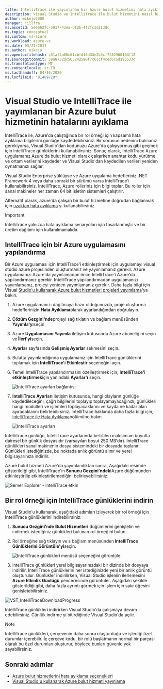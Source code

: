 ```yaml
---
title: IntelliTrace ile yayınlanan bir Azure bulut hizmetini hata ayıklama
description: Visual Studio ve IntelliTrace ile bulut hizmetini nasıl hata ayıklamayı öğrenin
author: mikejo5000
manager: jillfra
ms.assetid: 5e6662fc-b917-43ea-bf2b-4f2fc3d213dc
ms.topic: conceptual
ms.custom: vs-azure
ms.workload: azure-vs
ms.date: 03/21/2017
ms.author: mikejo
ms.openlocfilehash: c61af4a08c61cbfd16d33e2b5cf7402960163f12
ms.sourcegitcommit: 59a8732dc563242590f7c6ccf4ced6c6d195533c
ms.translationtype: MT
ms.contentlocale: tr-TR
ms.lasthandoff: 04/16/2020
ms.locfileid: "81489720"
---
```

# <a name="debugging-a-published-azure-cloud-service-with-visual-studio-and-intellitrace"></a>Visual Studio ve IntelliTrace ile yayımlanan bir Azure bulut hizmetinin hatalarını ayıklama
IntelliTrace ile, Azure'da çalıştığında bir rol örneği için kapsamlı hata ayıklama bilgilerini günlüğe kaydedebilirsiniz. Bir sorunun nedenini bulmanız gerekiyorsa, Visual Studio'dan kodunuzu Azure'da çalışıyormuş gibi geçmek için IntelliTrace günlüklerini kullanabilirsiniz. Sonuç olarak, IntelliTrace Azure uygulamanız Azure'da bulut hizmeti olarak çalışırken anahtar kodu yürütme ve ortam verilerini kaydeder ve Visual Studio'dan kaydedilen verileri yeniden oynatmanızı sağlar.

Visual Studio Enterprise yüklüyse ve Azure uygulama hedefleriniz .NET Framework 4 veya daha sonraki bir sürümü varsa IntelliTrace'i kullanabilirsiniz. IntelliTrace, Azure rolleriniz için bilgi toplar. Bu roller için sanal makineler her zaman 64 bit işletim sistemleri çalıştırır.

Alternatif olarak, azure'da çalışan bir bulut hizmetine doğrudan bağlanmak için [uzaktan hata ayıklama](vs-azure-tools-debugging-cloud-services-overview.md) yı kullanabilirsiniz.

> [!IMPORTANT]
> IntelliTrace yalnızca hata ayıklama senaryoları için tasarlanmıştır ve bir üretim dağıtımı için kullanılmamalıdır.
>

## <a name="configure-an-azure-application-for-intellitrace"></a>IntelliTrace için bir Azure uygulamasını yapılandırma
Bir Azure uygulaması için IntelliTrace'i etkinleştirmek için uygulamayı visual studio azure projesinden oluşturmanız ve yayımlamanız gerekir. Azure uygulamanızı Azure'da yayınlamadan önce IntelliTrace'i Azure'da yapılandırmanız gerekir. IntelliTrace yapılandırmadan uygulamanızı yayımlarsanız, projeyi yeniden yayımlamanız gerekir. Daha fazla bilgi için Visual [Studio'u kullanarak Azure bulut hizmetleri projeleri yayımlama](vs-azure-tools-publishing-a-cloud-service.md)'ya bakın.

1. Azure uygulamanızı dağıtmaya hazır olduğunuzda, proje oluşturma hedeflerinizin **Hata Ayıklama**olarak ayarlandığından doğrulayın.

1. **Çözüm Gezgini'nde**projeyi sağ tıklatın ve bağlam menüsünden **Yayımla'yı**seçin.

1. Azure **Uygulamasını Yayımla** iletişim kutusunda Azure aboneliğini seçin ve **İleri'yi**seçin.

1. **Ayarlar** sayfasında **Gelişmiş Ayarlar** sekmesini seçin.

1. Bulutta yayınlandığında uygulamanız için IntelliTrace günlüklerini toplamak için **IntelliTrace'i Etkinleştir** seçeneğini açın.

1. Temel IntelliTrace yapılandırmasını özelleştirmek için, **IntelliTrace'i etkinleştirmek**için yanındaki **Ayarlar'ı** seçin.

    ![IntelliTrace ayarları bağlantısı](./media/vs-azure-tools-intellitrace-debug-published-cloud-services/intellitrace-settings-link.png)

1. **IntelliTrace Ayarları** iletişim kutusunda, hangi olayların günlüğe kaydedileceğini, çağrı bilgilerini toplayıp toplayamayacağınızı, günlükleri hangi modülleri ve işlemleri toplayacaklarını ve kayda ne kadar alan ayıracaklarını belirtebilirsiniz. IntelliTrace hakkında daha fazla bilgi için, [IntelliTrace ile Hata Ayıklama](../debugger/intellitrace.md)bölümüne bakın.

    ![IntelliTrace ayarları](./media/vs-azure-tools-intellitrace-debug-published-cloud-services/IC519063.png)

IntelliTrace günlüğü, IntelliTrace ayarlarında belirtilen maksimum boyutta dairesel bir günlük dosyasıdır (varsayılan boyut 250 MB'dır). IntelliTrace günlükleri sanal makinenin dosya sistemindeki bir dosyada toplanır. Günlükleri istediğinizde, bu noktada anlık görüntü alınır ve yerel bilgisayarınıza indirilir.

Azure bulut hizmeti Azure'da yayımlandıktan sonra, Aşağıdaki resimde gösterildiği gibi, IntelliTrace'in **Sunucu Gezgini'ndeki**Azure düğümünden etkinleştirilip etkinleştirilemediğini belirleyebilirsiniz:

![Server Explorer - IntelliTrace etkin](./media/vs-azure-tools-intellitrace-debug-published-cloud-services/IC744134.png)

## <a name="download-intellitrace-logs-for-a-role-instance"></a>Bir rol örneği için IntelliTrace günlüklerini indirin
Visual Studio'u kullanarak, aşağıdaki adımları izleyerek bir rol örneği için IntelliTrace günlüklerini indirebilirsiniz:

1. **Sunucu Gezgini'nde** **Bulut Hizmetleri** düğümlerini genişletin ve indirmek istediğiniz günlükleri bulunan rol örneğini bulun.

1. Rol örneğine sağ tıklayın ve s bağlam menüsünden **IntelliTrace Günlüklerini Görüntüle'yi**seçin.

    ![IntelliTrace günlükleri menüsü seçeneğini görüntüle](./media/vs-azure-tools-intellitrace-debug-published-cloud-services/view-intellitrace-logs.png)

1. IntelliTrace günlükleri yerel bilgisayarınızdaki bir dizinde bir dosyaya indirilir. IntelliTrace günlüklerini her istediğinizde yeni bir anlık görüntü oluşturulur. Günlükler indirilirken, Visual Studio işlemin ilerlemesini **Azure Etkinlik Günlüğü** penceresinde görüntüler. Aşağıdaki şekilde gösterildiği gibi, daha fazla ayrıntı görmek için işlem için satır öğesini genişletebilirsiniz.

![VST_IntelliTraceDownloadProgress](./media/vs-azure-tools-intellitrace-debug-published-cloud-services/IC745551.png)

IntelliTrace günlükleri indirirken Visual Studio'da çalışmaya devam edebilirsiniz. Günlük indirme yi bitirdiğinde Visual Studio'da açılır.

> [!NOTE]
> IntelliTrace günlükleri, çerçevenin daha sonra oluşturduğu ve işlediği özel durumlar içerebilir. İç çerçeve kodu, bir rolü başlatmanın normal bir parçası olarak bu özel durumları oluşturur, böylece bunları güvenle yok sayabilirsiniz.
>
>

## <a name="next-steps"></a>Sonraki adımlar
- [Azure bulut hizmetlerini hata ayıklama seçenekleri](vs-azure-tools-debugging-cloud-services-overview.md)
- [Visual Studio'u kullanarak Azure bulut hizmeti yayınlama](vs-azure-tools-publishing-a-cloud-service.md)
